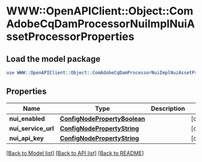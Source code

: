 # WWW::OpenAPIClient::Object::ComAdobeCqDamProcessorNuiImplNuiAssetProcessorProperties

## Load the model package
```perl
use WWW::OpenAPIClient::Object::ComAdobeCqDamProcessorNuiImplNuiAssetProcessorProperties;
```

## Properties
Name | Type | Description | Notes
------------ | ------------- | ------------- | -------------
**nui_enabled** | [**ConfigNodePropertyBoolean**](ConfigNodePropertyBoolean.md) |  | [optional] 
**nui_service_url** | [**ConfigNodePropertyString**](ConfigNodePropertyString.md) |  | [optional] 
**nui_api_key** | [**ConfigNodePropertyString**](ConfigNodePropertyString.md) |  | [optional] 

[[Back to Model list]](../README.md#documentation-for-models) [[Back to API list]](../README.md#documentation-for-api-endpoints) [[Back to README]](../README.md)


